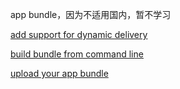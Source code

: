 app bundle，因为不适用国内，暂不学习

[add support for dynamic delivery](https://developer.android.google.cn/studio/projects/dynamic-delivery)  

[build bundle from command line ](https://developer.android.google.cn/studio/build/building-cmdline#build_bundle)  

[upload your app bundle](https://developer.android.google.cn/studio/publish/upload-bundle)  
